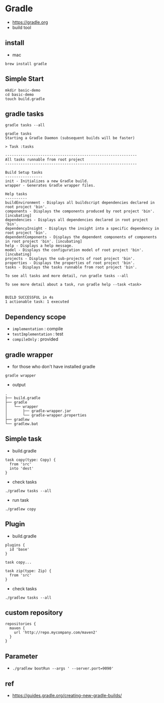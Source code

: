 # Gradle
* https://gradle.org
* build tool

## install
* mac
```
brew install gradle
```

## Simple Start
```
mkdir basic-demo
cd basic-demo
touch build.gradle
```

## gradle tasks
```
gradle tasks --all
```

```
gradle tasks
Starting a Gradle Daemon (subsequent builds will be faster)

> Task :tasks

------------------------------------------------------------
All tasks runnable from root project
------------------------------------------------------------

Build Setup tasks
-----------------
init - Initializes a new Gradle build.
wrapper - Generates Gradle wrapper files.

Help tasks
----------
buildEnvironment - Displays all buildscript dependencies declared in root project 'bin'.
components - Displays the components produced by root project 'bin'. [incubating]
dependencies - Displays all dependencies declared in root project 'bin'.
dependencyInsight - Displays the insight into a specific dependency in root project 'bin'.
dependentComponents - Displays the dependent components of components in root project 'bin'. [incubating]
help - Displays a help message.
model - Displays the configuration model of root project 'bin'. [incubating]
projects - Displays the sub-projects of root project 'bin'.
properties - Displays the properties of root project 'bin'.
tasks - Displays the tasks runnable from root project 'bin'.

To see all tasks and more detail, run gradle tasks --all

To see more detail about a task, run gradle help --task <task>


BUILD SUCCESSFUL in 4s
1 actionable task: 1 executed
```

## Dependency scope
* `implementation` : compile
* `testImplementation` : test
* `compileOnly` : provided

## gradle wrapper
* for those who don't have installed gradle

```
gradle wrapper
```

* output

```
.
├── build.gradle
├── gradle
│   └── wrapper
│       ├── gradle-wrapper.jar
│       └── gradle-wrapper.properties
├── gradlew
└── gradlew.bat
```

## Simple task
* build.gradle

```
task copy(type: Copy) {
  from 'src'
  into 'dest'
}
```

* check tasks

```
./gradlew tasks --all
```

* run task

```
./gradlew copy
```

## Plugin
* build.gradle

```
plugins {
  id 'base'
}

task copy...

task zip(type: Zip) {
  from 'src'
}
```

* check tasks

```
./gradlew tasks --all
```

## custom repository
```
repositories {
  maven {
    url 'http://repo.mycompany.com/maven2'
  }
}
```

## Parameter
* `./gradlew bootRun --args ' --server.port=9090'`

## ref
* https://guides.gradle.org/creating-new-gradle-builds/
